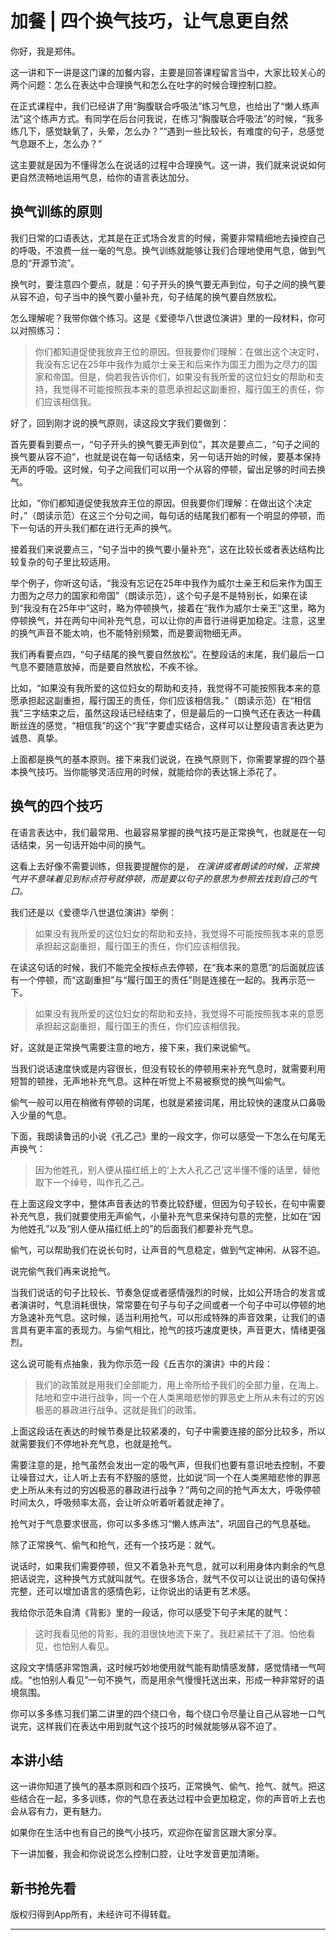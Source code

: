 # 加餐 | 四个换气技巧，让气息更自然

你好，我是郑伟。

这一讲和下一讲是这门课的加餐内容，主要是回答课程留言当中，大家比较关心的两个问题：怎么在表达中合理换气和怎么在吐字的时候合理控制口腔。

在正式课程中，我们已经讲了用“胸腹联合呼吸法”练习气息，也给出了“懒人练声法”这个练声方式。有同学在后台问我说，在练习“胸腹联合呼吸法”的时候，“我多练几下，感觉缺氧了，头晕，怎么办？”“遇到一些比较长，有难度的句子，总感觉气息跟不上，怎么办？”

这主要就是因为不懂得怎么在说话的过程中合理换气。这一讲，我们就来说说如何更自然流畅地运用气息，给你的语言表达加分。

## 换气训练的原则

我们日常的口语表达，尤其是在正式场合发言的时候，需要非常精细地去操控自己的呼吸，不浪费一丝一毫的气息。换气训练就能够让我们合理地使用气息，做到气息的“开源节流”。

换气时，要注意四个要点，就是：句子开头的换气要无声到位，句子之间的换气要从容不迫，句子当中的换气要小量补充，句子结尾的换气要自然放松。

怎么理解呢？我带你做个练习。这是《爱德华八世退位演讲》里的一段材料，你可以对照练习：

> 你们都知道促使我放弃王位的原因。但我要你们理解：在做出这个决定时，我没有忘记在25年中我作为威尔士亲王和后来作为国王力图为之尽力的国家和帝国。但是，倘若我告诉你们，如果没有我所爱的这位妇女的帮助和支持，我觉得不可能按照我本来的意愿承担起这副重担，履行国王的责任，你们应该相信我。

好了，回到刚才说的换气原则，读这段文字我们要做到：

首先要看到要点一，“句子开头的换气要无声到位”，其次是要点二，“句子之间的换气要从容不迫”，也就是说在每一句话结束，另一句话开始的时候，要基本保持无声的呼吸。这时候，句子之间我们可以用一个从容的停顿，留出足够的时间去换气。

比如，“你们都知道促使我放弃王位的原因。但我要你们理解：在做出这个决定时，”（朗读示范）在这三个分句之间，每句话的结尾我们都有一个明显的停顿，而下一句话的开头我们都在进行无声的换气。

接着我们来说要点三，“句子当中的换气要小量补充”，这在比较长或者表达结构比较复杂的句子里比较适用。

举个例子，你听这句话，“我没有忘记在25年中我作为威尔士亲王和后来作为国王力图为之尽力的国家和帝国”（朗读示范），这个句子是不是特别长，如果在读到“我没有在25年中”这时，略为停顿换气，接着在“我作为威尔士亲王”这里，略为停顿换气，并在两句中间补充气息，可以让你的声音行进得更加稳定。注意，这里的换气声音不能太响，也不能特别频繁，而是要润物细无声。

我们再看要点四，“句子结尾的换气要自然放松”。在整段话的末尾，我们最后一口气息不要随意放掉，而是要自然放松，不疾不徐。

比如，“如果没有我所爱的这位妇女的帮助和支持，我觉得不可能按照我本来的意愿承担起这副重担，履行国王的责任，你们应该相信我。”（朗读示范）在“相信我”三字结束之后，虽然这段话已经结束了，但是最后的一口换气还在表达一种藕断丝连的感觉，“相信我”的这个“我”字要虚实结合，这样可以让整段语言表达更为诚恳、真挚。

上面都是换气的基本原则。接下来我们说说，在换气原则下，你需要掌握的四个基本换气技巧。当你能够灵活应用的时候，就能给你的表达锦上添花了。

## 换气的四个技巧

在语言表达中，我们最常用、也最容易掌握的换气技巧是正常换气，也就是在一句话结束，另一句话开始中间的换气。

这看上去好像不需要训练，但我要提醒你的是， *在演讲或者朗读的时候，正常换气并不意味着见到标点符号就停顿，而是要以句子的意思为参照去找到自己的气口。*

我们还是以《爱德华八世退位演讲》举例：

> 如果没有我所爱的这位妇女的帮助和支持，我觉得不可能按照我本来的意愿承担起这副重担，履行国王的责任，你们应该相信我。

在读这句话的时候，我们不能完全按标点去停顿，在“我本来的意愿”的后面就应该有一个停顿，而“这副重担”与“履行国王的责任”则是连接在一起的。我再示范一下。

> 如果没有我所爱的这位妇女的帮助和支持，我觉得不可能按照我本来的意愿承担起这副重担，履行国王的责任，你们应该相信我。

好，这就是正常换气需要注意的地方，接下来，我们来说偷气。

当我们说话速度快或是内容很长，但没有较长的停顿用来补充气息时，就需要利用短暂的顿挫，无声地补充气息。这种在听觉上不易被察觉的换气叫偷气。

偷气一般可以用在稍微有停顿的词尾，也就是紧接词尾，用比较快的速度从口鼻吸入少量的气息。

下面，我朗读鲁迅的小说《孔乙己》里的一段文字，你可以感受一下怎么在句尾无声换气：

> 因为他姓孔，别人便从描红纸上的‘上大人孔乙己’这半懂不懂的话里，替他取下一个绰号，叫作孔乙己。

在上面这段文字中，整体声音表达的节奏比较舒缓，但因为句子较长，在句中需要补充气息，我们就要使用无声偷气，小量补充气息来保持句意的完整，比如在“因为他姓孔”以及“别人便从描红纸上的”的后面我们都要补充气息。

偷气，可以帮助我们在说长句时，让声音的气息稳定，做到气定神闲、从容不迫。

说完偷气我们再来说抢气。

当我们说话的句子比较长、节奏急促或者感情强烈的时候，比如公开场合的发言或者演讲时，气息消耗很快，常常要在句子与句子之间或者一个句子中可以停顿的地方急速补充气息。这时候，适当利用抢气，可以形成特殊的声音效果，让我们的语言具有更丰富的表现力。与偷气相比，抢气的技巧速度更快，声音更大，情绪更强烈。

这么说可能有点抽象，我为你示范一段《丘吉尔的演讲》中的片段：

> 我们的政策就是用我们全部能力，用上帝所给予我们的全部力量，在海上、陆地和空中进行战争，同一个在人类黑暗悲惨的罪恶史上所从未有过的穷凶极恶的暴政进行战争。这就是我们的政策。

上面这段话在表达的时候节奏是比较紧凑的，句子中需要连接的部分比较多，所以就需要我们不停地补充气息，也就是抢气。

需要注意的是，抢气虽然会发出一定的吸气声，但我们也要有意识地去控制，不要让噪音过大，让人听上去有不舒服的感觉，比如说“同一个在人类黑暗悲惨的罪恶史上所从未有过的穷凶极恶的暴政进行战争？”两句之间的抢气声太大，呼吸停顿时间太久，呼吸频率太高，会让听众听着听着就走神了。

抢气对于气息要求很高，你可以多多练习“懒人练声法”，巩固自己的气息基础。

除了正常换气、偷气和抢气，还有一个技巧是：就气。

说话时，如果我们需要停顿，但又不着急补充气息，就可以利用身体内剩余的气息把话说完，这种换气方式就叫就气。在很多场合，就气不仅可以让说出的语句保持完整，还可以增加语言的感情色彩，让你说出的话更有艺术感。

我给你示范朱自清《背影》里的一段话，你可以感受下句子末尾的就气：

> 这时我看见他的背影，我的泪很快地流下来了。我赶紧拭干了泪。怕他看见，也怕别人看见。

这段文字情感非常饱满，这时候巧妙地使用就气能有助情感发酵，感觉情绪一气呵成。“也怕别人看见”一句不换气，而是用余气慢慢托送出来，形成一种非常好的语境氛围。

你可以多多练习我们第二讲里的四个绕口令，每个绕口令尽量让自己从容地一口气说完，这样我们在表达中用到就气这个技巧的时候就能够从容不迫了。

## 本讲小结

这一讲你知道了换气的基本原则和四个技巧，正常换气、偷气、抢气、就气。把这些结合在一起，多多训练，你的气息在表达过程中会更加稳定，你的声音听上去也会从容有力，更有魅力。

如果你在生活中也有自己的换气小技巧，欢迎你在留言区跟大家分享。

下一讲加餐，我会和你说说怎么控制口腔，让吐字发音更加清晰。

## 新书抢先看

版权归得到App所有，未经许可不得转载。

---
